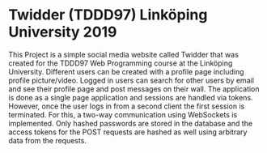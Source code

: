 # Twidder (TDDD97) Linköping University 2019

This Project is a simple social media website called Twidder that was created for the TDDD97 Web Programming course at the Linköping University. 
Different users can be created with a profile page including profile picture/video. Logged in users can search for other users by email and see their profile page and post messages on their wall.
The application is done as a single page application and sessions are handled via tokens. However, once the user logs in from a second client the first session is terminated. For this, a two-way communication using WebSockets is implemented. 
Only hashed passwords are stored in the database and the access tokens for the POST requests are hashed as well using arbitrary data from the requests. 


